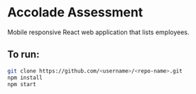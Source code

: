 # Accolade Assessment

Mobile responsive React web application that lists employees.

## To run:

```bash
git clone https://github.com/<username>/<repo-name>.git
npm install
npm start
```
